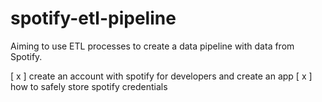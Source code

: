 # spotify-etl-pipeline
Aiming to use ETL processes to create a data pipeline with data from Spotify. 

[ x ] create an account with spotify for developers and create an app
[ x ] how to safely store spotify credentials